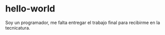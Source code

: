 # hello-world
Soy un programador, me falta entregar el trabajo final para recibirme en la tecnicatura.
